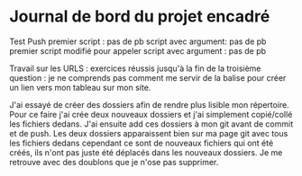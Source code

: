 # Journal de bord du projet encadré
Test Push
premier script : pas de pb
script avec argument: pas de pb
premier script modifié pour appeler script avec argument : pas de pb

Travail sur les URLS :
exercices réussis jusqu'à la fin de la troisième question :
je ne comprends pas comment me servir de la balise <a> pour créer un lien vers mon tableau sur mon site. 


J'ai essayé de créer des dossiers afin de rendre plus lisible mon répertoire.
Pour ce faire j'ai crée deux nouveaux dossiers et j'ai simplement copié/collé les fichiers dedans.
J'ai ensuite add ces dossiers à mon git avant de commit et de push. Les deux dossiers apparaissent bien sur ma page git avec tous les fichiers dedans
 cependant ce sont de nouveaux fichiers qui ont été créés, ils n'ont pas juste été déplacés dans les nouveaux dossiers. Je me retrouve avec des doublons que je n'ose pas supprimer.
